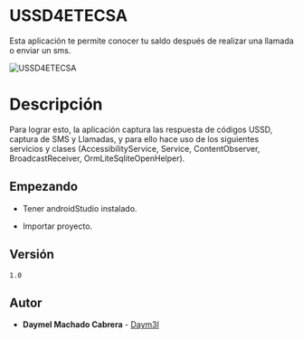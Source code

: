 # USSD4ETECSA

Esta aplicación te permite conocer tu saldo después de realizar una llamada o enviar un sms.

![USSD4ETECSA](https://github.com/Daym3l/USSD4ETECSA/blob/master/sample_img/sample.png)

# Descripción

Para lograr esto, la aplicación captura las respuesta de códigos USSD, captura de SMS y Llamadas, y para ello hace uso de los siguientes servicios y clases (AccessibilityService, Service, ContentObserver, BroadcastReceiver, OrmLiteSqliteOpenHelper).

## Empezando

* Tener androidStudio instalado.

* Importar proyecto.

## Versión
```1.0```

## Autor

* **Daymel Machado Cabrera** - [Daym3l](https://github.com/Daym3l)
